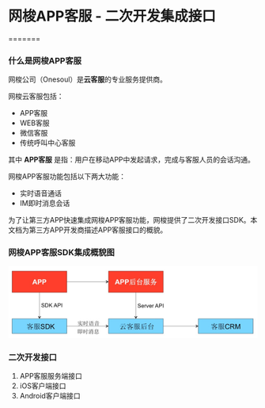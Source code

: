 # 网梭APP客服 - 二次开发集成接口
=======
### 什么是网梭APP客服
网梭公司（Onesoul）是**云客服**的专业服务提供商。

网梭云客服包括：

* APP客服
* WEB客服
* 微信客服
* 传统呼叫中心客服

其中 **APP客服** 是指：用户在移动APP中发起请求，完成与客服人员的会话沟通。

网梭APP客服功能包括以下两大功能：

* 实时语音通话
* IM即时消息会话

为了让第三方APP快速集成网梭APP客服功能，网梭提供了二次开发接口SDK。本文档为第三方APP开发商描述APP客服接口的概貌。


### 网梭APP客服SDK集成概貌图
![](images/appkf-architecture.jpg)   

### 二次开发接口
1. APP客服服务端接口
2. iOS客户端接口
3. Android客户端接口





